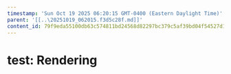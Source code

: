 ```yaml
---
timestamp: 'Sun Oct 19 2025 06:20:15 GMT-0400 (Eastern Daylight Time)'
parent: '[[..\20251019_062015.f3d5c28f.md]]'
content_id: 79f9eda55100db63c574811bd24568d82297bc379c5af39bd04f54527d1f2453
---
```


# test: Rendering
